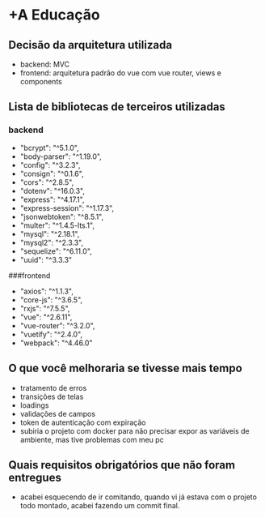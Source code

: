 
# +A Educação

## Decisão da arquitetura utilizada
- backend: MVC
- frontend: arquitetura padrão do vue com vue router, views e components
## Lista de bibliotecas de terceiros utilizadas
 ### backend
  - "bcrypt": "^5.1.0",
  - "body-parser": "^1.19.0",
 - "config": "^3.2.3",
 -   "consign": "^0.1.6",
  -  "cors": "^2.8.5",
  -  "dotenv": "^16.0.3",
  -  "express": "^4.17.1",
  -  "express-session": "^1.17.3",
  -  "jsonwebtoken": "^8.5.1",
  -  "multer": "^1.4.5-lts.1",
  -  "mysql": "^2.18.1",
  -  "mysql2": "^2.3.3",
  -  "sequelize": "^6.11.0",
  -  "uuid": "^3.3.3"

  ###frontend
 -  "axios": "^1.1.3",
 -   "core-js": "^3.6.5",
 -   "rxjs": "^7.5.5",
 -   "vue": "^2.6.11",
 -   "vue-router": "^3.2.0",
 -   "vuetify": "^2.4.0",
 -   "webpack": "^4.46.0"
## O que você melhoraria se tivesse mais tempo
- tratamento de erros
- transições de telas
- loadings
- validações de campos
- token de autenticação com expiração
- subiria o projeto com docker para não precisar expor as variáveis de ambiente, mas tive problemas com meu pc

## Quais requisitos obrigatórios que não foram entregues
- acabei esquecendo de ir comitando, quando vi já estava com o projeto todo montado, acabei fazendo um commit final.
